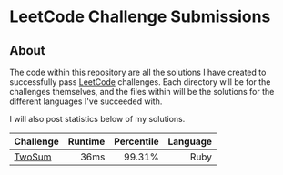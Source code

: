 # LeetCode Challenge Submissions

## About

The code within this repository are all the solutions I have created to successfully pass [LeetCode](https://leetcode.com/) 
challenges. Each directory will be for the challenges themselves, and the files within will be the solutions for the different
languages I've succeeded with.

I will also post statistics below of my solutions.

|Challenge      | Runtime          | Percentile  | Language |
|:------------- |-------------:| -----:| ----:|
|[TwoSum](https://leetcode.com/submissions/detail/160677956/)| 36ms | 99.31% | Ruby|
